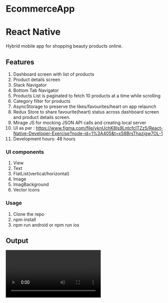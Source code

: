 # EcommerceApp
# React Native
Hybrid mobile app for shopping beauty products online.

## Features
1. Dashboard screen with list of products
2. Product details screen
3. Stack Navigator
4. Bottom Tab Navigator
5. Products List is paginated to fetch 10 products at a time while scrolling
6. Category filter for products
7. AsyncStorage to preserve the likes/favourites/heart on app relaunch
8. Redux Store to share favourite(heart) status across dashboard screen and product details screen.
9. Mirage JS for mocking JSON API calls and creating local server
10. UI as per : https://www.figma.com/file/yknUchK8Is9LntcfcITZz5/React-Native-Developer-Exercise?node-id=1%3A405&t=xS8BrsThazjgw7OL-1
11. Development hours: 48 hours

### UI components
1. View
2. Text
3. FlatList(vertical/horizontal)
4. Image
5. ImagBackground
6. Vector Icons

### Usage
1. Clone the repo
2. npm install
3. npm run android or npm run ios

## Output
![See the Working](EcommerceApp.mp4)